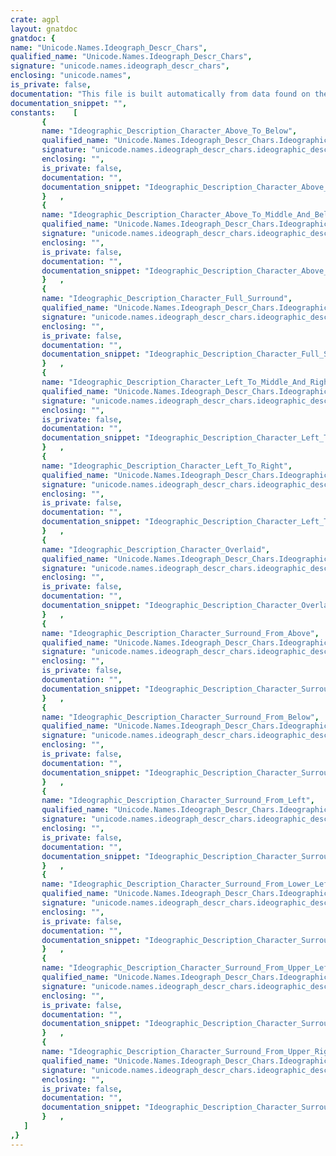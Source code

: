 ```yaml
---
crate: agpl
layout: gnatdoc
gnatdoc: {
name: "Unicode.Names.Ideograph_Descr_Chars",
qualified_name: "Unicode.Names.Ideograph_Descr_Chars",
signature: "unicode.names.ideograph_descr_chars",
enclosing: "unicode.names",
is_private: false,
documentation: "This file is built automatically from data found on the\nunicode web site (http://www.unicode.org)",
documentation_snippet: "",
constants:    [
       {
       name: "Ideographic_Description_Character_Above_To_Below",
       qualified_name: "Unicode.Names.Ideograph_Descr_Chars.Ideographic_Description_Character_Above_To_Below",
       signature: "unicode.names.ideograph_descr_chars.ideographic_description_character_above_to_below",
       enclosing: "",
       is_private: false,
       documentation: "",
       documentation_snippet: "Ideographic_Description_Character_Above_To_Below :\n   constant Unicode_Char := 16#2FF1#;",
       }   ,
       {
       name: "Ideographic_Description_Character_Above_To_Middle_And_Below",
       qualified_name: "Unicode.Names.Ideograph_Descr_Chars.Ideographic_Description_Character_Above_To_Middle_And_Below",
       signature: "unicode.names.ideograph_descr_chars.ideographic_description_character_above_to_middle_and_below",
       enclosing: "",
       is_private: false,
       documentation: "",
       documentation_snippet: "Ideographic_Description_Character_Above_To_Middle_And_Below :\n   constant Unicode_Char := 16#2FF3#;",
       }   ,
       {
       name: "Ideographic_Description_Character_Full_Surround",
       qualified_name: "Unicode.Names.Ideograph_Descr_Chars.Ideographic_Description_Character_Full_Surround",
       signature: "unicode.names.ideograph_descr_chars.ideographic_description_character_full_surround",
       enclosing: "",
       is_private: false,
       documentation: "",
       documentation_snippet: "Ideographic_Description_Character_Full_Surround :\n   constant Unicode_Char := 16#2FF4#;",
       }   ,
       {
       name: "Ideographic_Description_Character_Left_To_Middle_And_Right",
       qualified_name: "Unicode.Names.Ideograph_Descr_Chars.Ideographic_Description_Character_Left_To_Middle_And_Right",
       signature: "unicode.names.ideograph_descr_chars.ideographic_description_character_left_to_middle_and_right",
       enclosing: "",
       is_private: false,
       documentation: "",
       documentation_snippet: "Ideographic_Description_Character_Left_To_Middle_And_Right :\n   constant Unicode_Char := 16#2FF2#;",
       }   ,
       {
       name: "Ideographic_Description_Character_Left_To_Right",
       qualified_name: "Unicode.Names.Ideograph_Descr_Chars.Ideographic_Description_Character_Left_To_Right",
       signature: "unicode.names.ideograph_descr_chars.ideographic_description_character_left_to_right",
       enclosing: "",
       is_private: false,
       documentation: "",
       documentation_snippet: "Ideographic_Description_Character_Left_To_Right :\n   constant Unicode_Char := 16#2FF0#;",
       }   ,
       {
       name: "Ideographic_Description_Character_Overlaid",
       qualified_name: "Unicode.Names.Ideograph_Descr_Chars.Ideographic_Description_Character_Overlaid",
       signature: "unicode.names.ideograph_descr_chars.ideographic_description_character_overlaid",
       enclosing: "",
       is_private: false,
       documentation: "",
       documentation_snippet: "Ideographic_Description_Character_Overlaid :\n   constant Unicode_Char := 16#2FFB#;",
       }   ,
       {
       name: "Ideographic_Description_Character_Surround_From_Above",
       qualified_name: "Unicode.Names.Ideograph_Descr_Chars.Ideographic_Description_Character_Surround_From_Above",
       signature: "unicode.names.ideograph_descr_chars.ideographic_description_character_surround_from_above",
       enclosing: "",
       is_private: false,
       documentation: "",
       documentation_snippet: "Ideographic_Description_Character_Surround_From_Above :\n   constant Unicode_Char := 16#2FF5#;",
       }   ,
       {
       name: "Ideographic_Description_Character_Surround_From_Below",
       qualified_name: "Unicode.Names.Ideograph_Descr_Chars.Ideographic_Description_Character_Surround_From_Below",
       signature: "unicode.names.ideograph_descr_chars.ideographic_description_character_surround_from_below",
       enclosing: "",
       is_private: false,
       documentation: "",
       documentation_snippet: "Ideographic_Description_Character_Surround_From_Below :\n   constant Unicode_Char := 16#2FF6#;",
       }   ,
       {
       name: "Ideographic_Description_Character_Surround_From_Left",
       qualified_name: "Unicode.Names.Ideograph_Descr_Chars.Ideographic_Description_Character_Surround_From_Left",
       signature: "unicode.names.ideograph_descr_chars.ideographic_description_character_surround_from_left",
       enclosing: "",
       is_private: false,
       documentation: "",
       documentation_snippet: "Ideographic_Description_Character_Surround_From_Left :\n   constant Unicode_Char := 16#2FF7#;",
       }   ,
       {
       name: "Ideographic_Description_Character_Surround_From_Lower_Left",
       qualified_name: "Unicode.Names.Ideograph_Descr_Chars.Ideographic_Description_Character_Surround_From_Lower_Left",
       signature: "unicode.names.ideograph_descr_chars.ideographic_description_character_surround_from_lower_left",
       enclosing: "",
       is_private: false,
       documentation: "",
       documentation_snippet: "Ideographic_Description_Character_Surround_From_Lower_Left :\n   constant Unicode_Char := 16#2FFA#;",
       }   ,
       {
       name: "Ideographic_Description_Character_Surround_From_Upper_Left",
       qualified_name: "Unicode.Names.Ideograph_Descr_Chars.Ideographic_Description_Character_Surround_From_Upper_Left",
       signature: "unicode.names.ideograph_descr_chars.ideographic_description_character_surround_from_upper_left",
       enclosing: "",
       is_private: false,
       documentation: "",
       documentation_snippet: "Ideographic_Description_Character_Surround_From_Upper_Left :\n   constant Unicode_Char := 16#2FF8#;",
       }   ,
       {
       name: "Ideographic_Description_Character_Surround_From_Upper_Right",
       qualified_name: "Unicode.Names.Ideograph_Descr_Chars.Ideographic_Description_Character_Surround_From_Upper_Right",
       signature: "unicode.names.ideograph_descr_chars.ideographic_description_character_surround_from_upper_right",
       enclosing: "",
       is_private: false,
       documentation: "",
       documentation_snippet: "Ideographic_Description_Character_Surround_From_Upper_Right :\n   constant Unicode_Char := 16#2FF9#;",
       }   ,
   ]
,}
---
```

